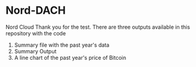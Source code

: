 # Nord-DACH
Nord Cloud
Thank you for the test.
There are three outputs available in this repository with the code
1. Summary file with the past year's data
2. Summary Output
3. A line chart of the past year's price of Bitcoin
